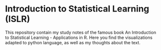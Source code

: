 # Introduction to Statistical Learning (ISLR)

This repository contain my study notes of the famous book An Introduction to Statistical Learning - Applications in R. Here you find the visualizations adapted to python language, as well as my thoughts about the text.



